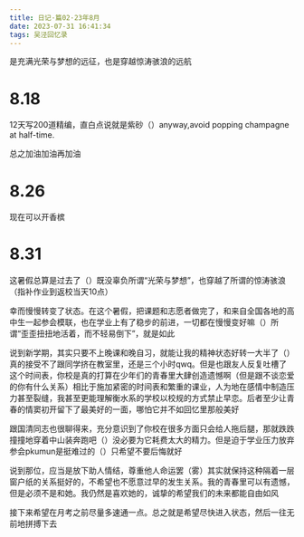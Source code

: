 ```yaml
---
title: 日记·篇02·23年8月
date: 2023-07-31 16:41:34
tags: 吴泾回忆录
---
```

是充满光荣与梦想的远征，也是穿越惊涛骇浪的远航

<!--more-->

# 8.18

12天写200道精编，直白点说就是紫砂（）anyway,avoid popping champagne at half-time.

总之加油加油再加油

# 8.26

现在可以开香槟

# 8.31

这暑假总算是过去了（）既没辜负所谓“光荣与梦想”，也穿越了所谓的惊涛骇浪（指补作业到返校当天10点）

幸而慢慢转变了状态。在这个暑假，把课题和志愿者做完了，和来自全国各地的高中生一起参会模联，也在学业上有了稳步的前进，一切都在慢慢变好嘛（）所谓“歪歪扭扭地活着，而不轻易倒下”，就是如此

说到新学期，其实只要不上晚课和晚自习，就能让我的精神状态好转一大半了（）真的接受不了跟同学挤在教室里，还是三个小时qwq。但是也跟友人反复吐槽了这个时间表，你校是真的打算在少年们的青春里大肆创造遗憾啊（但是跟不谈恋爱的你有什么关系）相比于施加紧密的时间表和繁重的课业，人为地在感情中制造压力甚至裂缝，我甚至更能理解衡水系的学校以校规的方式禁止早恋。后者至少让青春的情窦初开留下了最美好的一面，哪怕它并不如回忆里那般美好

跟国清同志也很聊得来，充分意识到了你校在很多方面只会给人拖后腿，那就跌跌撞撞地穿着中山装奔跑吧（）没必要为它耗费太大的精力。但是迫于学业压力放弃参会pkumun是挺难过的（）只希望不要后悔就好

说到那位，应当是放下助人情结，尊重他人命运罢（雾）其实就保持这种隔着一层窗户纸的关系挺好的，不希望也不愿意过早的发生关系。我的青春里可以有遗憾，但是必须不是和她。我仍然是喜欢她的，诚挚的希望我们的未来都能自由如风

接下来希望在月考之前尽量多速通一点。总之就是希望尽快进入状态，然后一往无前地拼搏下去

